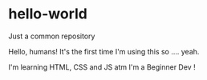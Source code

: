 # hello-world
Just a common repository

Hello, humans!
It's the first time I'm using this so .... yeah. 

I'm learning HTML, CSS and JS atm 
I'm a Beginner Dev !
